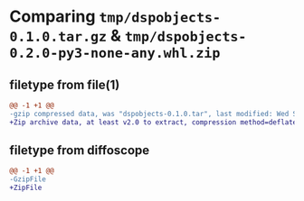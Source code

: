 # Comparing `tmp/dspobjects-0.1.0.tar.gz` & `tmp/dspobjects-0.2.0-py3-none-any.whl.zip`

## filetype from file(1)

```diff
@@ -1 +1 @@
-gzip compressed data, was "dspobjects-0.1.0.tar", last modified: Wed Sep 22 21:09:50 2021, max compression
+Zip archive data, at least v2.0 to extract, compression method=deflate
```

## filetype from diffoscope

```diff
@@ -1 +1 @@
-GzipFile
+ZipFile
```

